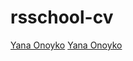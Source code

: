 # rsschool-cv

[Yana Onoyko](https://amoriah.github.io/rsschool-cv/cv)
[Yana Onoyko](https://amoriah.github.io/rsschool-cv/)
